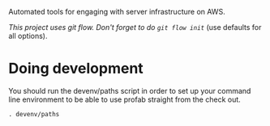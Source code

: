 Automated tools for engaging with server infrastructure on AWS.

_This project uses git flow. Don't forget to do `git flow init`_ (use defaults for all options).


# Doing development #

You should run the devenv/paths script in order to set up your command line environment to be able to use profab straight from the check out.

    . devenv/paths

